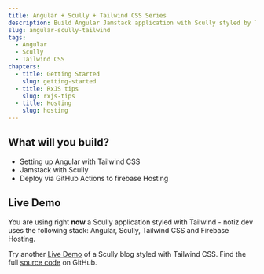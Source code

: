 ```yaml
---
title: Angular + Scully + Tailwind CSS Series
description: Build Angular Jamstack application with Scully styled by Tailwind CSS
slug: angular-scully-tailwind
tags:
  - Angular
  - Scully
  - Tailwind CSS
chapters:
  - title: Getting Started
    slug: getting-started
  - title: RxJS tips
    slug: rxjs-tips
  - title: Hosting
    slug: hosting
---
```


## What will you build?

- Setting up Angular with Tailwind CSS
- Jamstack with Scully
- Deploy via GitHub Actions to firebase Hosting

## Live Demo

You are using right **now** a Scully application styled with Tailwind - notiz.dev uses the following stack: Angular, Scully, Tailwind CSS and Firebase Hosting. 

Try another [Live Demo](https://angular-scully-tailwindcss.web.app) of a Scully blog styled with Tailwind CSS. Find the full [source code](https://github.com/notiz-dev/angular-scully-tailwindcss) on GitHub. 
